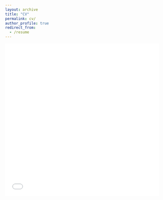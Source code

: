 ```yaml
---
layout: archive
title: "CV"
permalink: cv/
author_profile: true
redirect_from:
  - /resume
---
```


<iframe src="../files/FQin_CV_230825.pdf" width="100%" height="500" frameborder="no" border="0" marginwidth="0" marginheight="0"></iframe>
